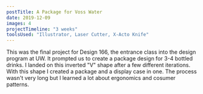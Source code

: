 ```yaml
---
postTitle: A Package for Voss Water
date: 2019-12-09
images: 4
projectTimeline: "3 weeks"
toolsUsed: "Illustrator, Laser Cutter, X-Acto Knife"
---
```


This was the final project for Design 166, the entrance class into the design program at UW. It prompted us to create a package design for 3-4 bottled drinks. I landed on this inverted "V" shape after a few different iterations. With this shape I created a package and a display case in one. The process wasn't very long but I learned a lot about ergonomics and cosumer patterns. 